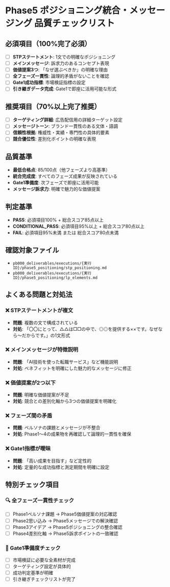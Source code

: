 # Phase5 ポジショニング統合・メッセージング 品質チェックリスト

## 必須項目（100%完了必須）
- [ ] **STPステートメント**: 1文での明確なポジショニング
- [ ] **メインメッセージ**: 訴求力のあるコンセプト表現
- [ ] **価値提案3つ**: 「なぜ選ぶべきか」の明確な理由
- [ ] **全フェーズ一貫性**: 論理的矛盾がないことを確認
- [ ] **Gate1成功指標**: 市場検証指標の設定
- [ ] **引き継ぎデータ完成**: Gate1で即座に活用可能な形式

## 推奨項目（70%以上完了推奨）
- [ ] **ターゲティング詳細**: 広告配信用の詳細ターゲット設定
- [ ] **メッセージトーン**: ブランド一貫性のある文体・語調
- [ ] **信頼性根拠**: 権威性・実績・専門性の具体的要素
- [ ] **競合優位性**: 差別化ポイントの明確な表現

## 品質基準
- **最低合格点**: 85/100点（他フェーズより高基準）
- **統合完成度**: すべてのフェーズ成果が反映されている
- **Gate1準備度**: 次フェーズで即座に活用可能
- **メッセージ訴求力**: 明確で魅力的な価値提案

## 判定基準
- **PASS**: 必須項目100% + 総合スコア85点以上
- **CONDITIONAL_PASS**: 必須項目95%以上 + 総合スコア80点以上
- **FAIL**: 必須項目95%未満 または 総合スコア80点未満

## 確認対象ファイル
- `pb000_deliverables/executions/{実行ID}/phase5_positioning/stp_positioning.md`
- `pb000_deliverables/executions/{実行ID}/phase5_positioning/lp_elements.md`

## よくある問題と対処法
### ❌ STPステートメントが複文
- **問題**: 複数の文で構成されている
- **対処**: 「〇〇にとって、△△は□□の中で、◎◎を提供する××です。なぜなら〜だからです。」の1文形式

### ❌ メインメッセージが特徴説明
- **問題**: 「AI技術を使った転職サービス」など機能説明
- **対処**: ベネフィットを明確にした魅力的なメッセージに修正

### ❌ 価値提案が2つ以下
- **問題**: 明確な価値提案が不足
- **対処**: 競合との差別化軸から3つの価値提案を明確化

### ❌ フェーズ間の矛盾
- **問題**: ペルソナの課題とメッセージが不整合
- **対処**: Phase1〜4の成果物を再確認して論理的一貫性を確保

### ❌ Gate1指標が曖昧
- **問題**: 「高い成果を目指す」など定性的
- **対処**: 定量的な成功指標と測定期間を明確に設定

## 特別チェック項目
### 🔍 全フェーズ一貫性チェック
- [ ] Phase1ペルソナ課題 → Phase5価値提案の対応確認
- [ ] Phase2思い込み → Phase5メッセージでの解決確認  
- [ ] Phase3アイデア → Phase5ポジショニングの整合確認
- [ ] Phase4差別化軸 → Phase5訴求ポイントの一致確認

### 🎯 Gate1準備度チェック
- [ ] 市場検証に必要な全素材が完成
- [ ] ターゲティング設定が具体的
- [ ] 成功判定基準が明確
- [ ] 引き継ぎチェックリストが完了